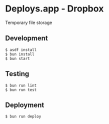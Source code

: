 # Deploys.app - Dropbox

Temporary file storage

## Development

```shell
$ asdf install
$ bun install
$ bun start
```

## Testing

```shell
$ bun run lint
$ bun run test
```

## Deployment

```shell
$ bun run deploy
```

